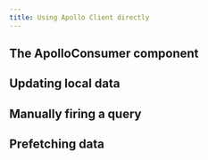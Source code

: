 ```yaml
---
title: Using Apollo Client directly
---
```


<h2 id="apolloconsumer">The ApolloConsumer component</h2>

<h2 id="local-data">Updating local data</h2>

<h2 id="manual-query">Manually firing a query</h2>

<h2 id="prefetching">Prefetching data</h2>

